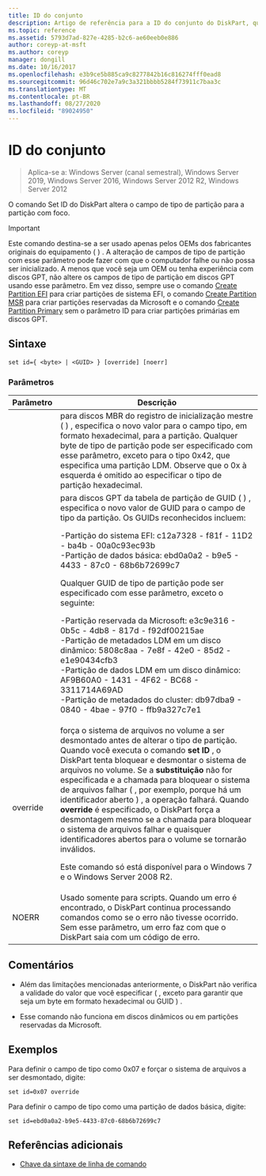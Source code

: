 ```yaml
---
title: ID do conjunto
description: Artigo de referência para a ID do conjunto do DiskPart, que altera o campo de tipo de partição para a partição com foco.
ms.topic: reference
ms.assetid: 5793d7ad-827e-4285-b2c6-ae60eeb0e886
author: coreyp-at-msft
ms.author: coreyp
manager: dongill
ms.date: 10/16/2017
ms.openlocfilehash: e3b9ce5b885ca9c8277842b16c816274fff0ead8
ms.sourcegitcommit: 96d46c702e7a9c3a321bbbb5284f73911c7baa3c
ms.translationtype: MT
ms.contentlocale: pt-BR
ms.lasthandoff: 08/27/2020
ms.locfileid: "89024950"
---
```

# <a name="set-id"></a>ID do conjunto

> Aplica-se a: Windows Server (canal semestral), Windows Server 2019, Windows Server 2016, Windows Server 2012 R2, Windows Server 2012

O comando Set ID do DiskPart altera o campo de tipo de partição para a partição com foco.

> [!IMPORTANT]
> Este comando destina-se a ser usado apenas pelos OEMs dos fabricantes originais do equipamento \( \) . A alteração de campos de tipo de partição com esse parâmetro pode fazer com que o computador falhe ou não possa ser inicializado. A menos que você seja um OEM ou tenha experiência com discos GPT, não altere os campos de tipo de partição em discos GPT usando esse parâmetro. Em vez disso, sempre use o comando [Create Partition EFI](create-partition-efi.md) para criar partições de sistema EFI, o comando [Create Partition MSR](create-partition-msr.md) para criar partições reservadas da Microsoft e o comando [Create Partition Primary](create-partition-primary.md) sem o parâmetro ID para criar partições primárias em discos GPT.



## <a name="syntax"></a>Sintaxe

```
set id={ <byte> | <GUID> } [override] [noerr]
```

### <a name="parameters"></a>Parâmetros

| Parâmetro |                                                                                                                                                                                                                                                                                                                                                                   Descrição                                                                                                                                                                                                                                                                                                                                                                   |
|-----------|-------------------------------------------------------------------------------------------------------------------------------------------------------------------------------------------------------------------------------------------------------------------------------------------------------------------------------------------------------------------------------------------------------------------------------------------------------------------------------------------------------------------------------------------------------------------------------------------------------------------------------------------------------------------------------------------------------------------------------------------------|
|  <byte>   |                                                                                                                                                                                                       para discos MBR do registro de inicialização mestre \( \) , especifica o novo valor para o campo tipo, em formato hexadecimal, para a partição. Qualquer byte de tipo de partição pode ser especificado com esse parâmetro, exceto para o tipo 0x42, que especifica uma partição LDM. Observe que o 0x à esquerda é omitido ao especificar o tipo de partição hexadecimal.                                                                                                                                                                                                       |
|  <GUID>   | para discos GPT da tabela de partição de GUID \( \) , especifica o novo valor de GUID para o campo de tipo da partição. Os GUIDs reconhecidos incluem:<p>-Partição do sistema EFI: c12a7328 \- f81f \- 11D2 \- ba4b \- 00a0c93ec93b<br />-Partição de dados básica: ebd0a0a2 \- b9e5 \- 4433 \- 87c0 \- 68b6b72699c7<p>Qualquer GUID de tipo de partição pode ser especificado com esse parâmetro, exceto o seguinte:<p>-Partição reservada da Microsoft: e3c9e316 \- 0b5c \- 4db8 \- 817d \- f92df00215ae<br />-Partição de metadados LDM em um disco dinâmico: 5808c8aa \- 7e8f \- 42e0 \- 85d2 \- e1e90434cfb3<br />-Partição de dados LDM em um disco dinâmico: AF9B60A0 \- 1431 \- 4F62 \- BC68 \- 3311714A69AD<br />-Partição de metadados do cluster: db97dba9 \- 0840 \- 4bae \- 97f0 \- ffb9a327c7e1 |
| override  |                                                                força o sistema de arquivos no volume a ser desmontado antes de alterar o tipo de partição. Quando você executa o comando **set ID** , o DiskPart tenta bloquear e desmontar o sistema de arquivos no volume. Se a **substituição** não for especificada e a chamada para bloquear o sistema de arquivos falhar \( , por exemplo, porque há um identificador aberto \) , a operação falhará. Quando **override** é especificado, o DiskPart força a desmontagem mesmo se a chamada para bloquear o sistema de arquivos falhar e quaisquer identificadores abertos para o volume se tornarão inválidos.<p>Este comando só está disponível para o Windows 7 e o Windows Server 2008 R2.                                                                 |
|   NOERR   |                                                                                                                                                                                                                                                                    Usado somente para scripts. Quando um erro é encontrado, o DiskPart continua processando comandos como se o erro não tivesse ocorrido. Sem esse parâmetro, um erro faz com que o DiskPart saia com um código de erro.                                                                                                                                                                                                                                                                    |

## <a name="remarks"></a>Comentários

-   Além das limitações mencionadas anteriormente, o DiskPart não verifica a validade do valor que você especificar \( , exceto para garantir que seja um byte em formato hexadecimal ou GUID \) .

-   Esse comando não funciona em discos dinâmicos ou em partições reservadas da Microsoft.

## <a name="examples"></a>Exemplos
Para definir o campo de tipo como 0x07 e forçar o sistema de arquivos a ser desmontado, digite:

```
set id=0x07 override
```

Para definir o campo de tipo como uma partição de dados básica, digite:

```
set id=ebd0a0a2-b9e5-4433-87c0-68b6b72699c7
```

## <a name="additional-references"></a>Referências adicionais
- [Chave da sintaxe de linha de comando](command-line-syntax-key.md)




